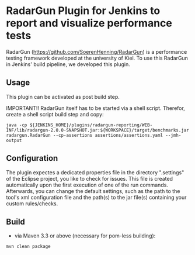 # RadarGun Plugin for Jenkins to report and visualize performance tests
RadarGun (https://github.com/SoerenHenning/RadarGun) is a performance testing framework developed at the university of Kiel.
To use this RadarGun in Jenkins' build pipeline, we developed this plugin. 

## Usage
This plugin can be activated as post build step.

IMPORTANT!! RadarGun itself has to be started via a shell script. Therefor, create a shell script build step and copy:
```
java -cp ${JENKINS_HOME}/plugins/radargun-reporting/WEB-INF/lib/radargun-2.0.0-SNAPSHOT.jar:${WORKSPACE}/target/benchmarks.jar radargun.RadarGun --cp-assertions assertions/assertions.yaml --jmh-output
```

## Configuration
The plugin expectes a dedicated properties file in the directory ".settings" of the Eclipse project, you like to check for issues. This file is created automatically upon the first execution of one of the run commands. Afterwards, you can change the default settings, such as the path to the tool's xml configuration file and the path(s) to the jar file(s) containing your custom rules/checks.

## Build
- via Maven 3.3 or above (necessary for pom-less building):
```
mvn clean package
```
